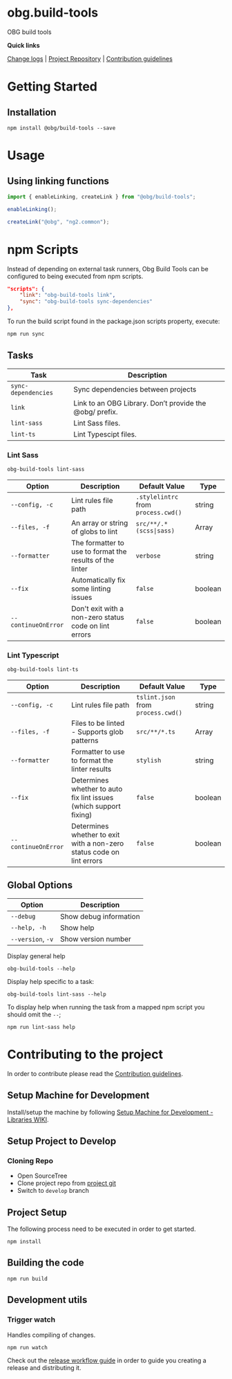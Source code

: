 [projectUri]: https://bitbucketsson.betsson.local/projects/WF/repos/obg.build-tools
[projectGit]: https://bitbucketsson.betsson.local/scm/wf/obg.build-tools.git
[changeLog]: ./doc/CHANGELOG.md

[contribWiki]: https://wikisson.betsson.local/display/SG/Contribution+Guidelines
[releaseWorkflowWiki]: https://wikisson.betsson.local/display/SG/Prepare+new+Release+for+Library
[setupMachineWiki]: https://wikisson.betsson.local/display/SG/Setup+Machine+for+Development+-+Libraries

# obg.build-tools
OBG build tools 

**Quick links**

[Change logs][changeLog] | [Project Repository][projectUri] | [Contribution guidelines][contribWiki]

# Getting Started

## Installation

```
npm install @obg/build-tools --save
```

# Usage

## Using linking functions

```js
import { enableLinking, createLink } from "@obg/build-tools";

enableLinking();

createLink("@obg", "ng2.common");
```

# npm Scripts

Instead of depending on external task runners, Obg Build Tools can be configured to being executed from npm scripts.
```json
"scripts": {
    "link": "obg-build-tools link",
    "sync": "obg-build-tools sync-dependencies"
},
````
To run the build script found in the package.json scripts property, execute:

```cmd
npm run sync
```


## Tasks

| Task                  | Description                                                                                            |
|-----------------------|--------------------------------------------------------------------------------------------------------|
| `sync-dependencies`   | Sync dependencies between projects                                                                     |
| `link`                | Link to an OBG Library. Don’t provide the @obg/ prefix.                                                |
| `lint-sass`           | Lint Sass files.                                                                                       |
| `lint-ts`             | Lint Typescipt files.                                                                                  |

### Lint Sass
```bash
obg-build-tools lint-sass
```

| Option                | Description                                              | Default Value                       | Type         |
|-----------------------|----------------------------------------------------------|-------------------------------------|--------------|
| `--config, -c`        | Lint rules file path                                     | `.stylelintrc` from `process.cwd()` | string       |
| `--files, -f`         | An array or string of globs to lint                      | `src/**/.*(scss\|sass)`             | Array|string |
| `--formatter`         | The formatter to use to format the results of the linter | `verbose`                           | string       |
| `--fix`               | Automatically fix some linting issues                    | `false`                             | boolean      |
| `--continueOnError`   | Don't exit with a non-zero status code on lint errors    | `false`                             | boolean      |

### Lint Typescript
```bash
obg-build-tools lint-ts
```

| Option                | Description                                                             | Default Value                       | Type         |
|-----------------------|-------------------------------------------------------------------------|-------------------------------------|--------------|
| `--config, -c`        | Lint rules file path                                                    | `tslint.json`  from `process.cwd()` | string       |
| `--files, -f`         | Files to be linted - Supports glob patterns                             | `src/**/*.ts`                       | Array|string |
| `--formatter`         | Formatter to use to format the linter results                           | `stylish`                           | string       |
| `--fix`               | Determines whether to auto fix lint issues (which support fixing)       | `false`                             | boolean      |
| `--continueOnError`   | Determines whether to exit with a non-zero status code on lint errors   | `false`                             | boolean      |

## Global Options
| Option            | Description            |
|-------------------|------------------------|
| `--debug`         | Show debug information |
| `--help, -h`      | Show help              |
| `--version`, `-v` | Show version number    |

Display general help
```
obg-build-tools --help
```

Display help specific to a task:
```
obg-build-tools lint-sass --help
```

To display help when running the task from a mapped npm script you should omit the `--`;
```
npm run lint-sass help
```

# Contributing to the project
In order to contribute please read the [Contribution guidelines][contribWiki].

## Setup Machine for Development
Install/setup the machine by following [Setup Machine for Development - Libraries WIKI][setupMachineWiki].

## Setup Project to Develop

### Cloning Repo

- Open SourceTree
- Clone project repo from [project git][projectGit]
- Switch to `develop` branch


## Project Setup
The following process need to be executed in order to get started.

```
npm install
```


## Building the code

```
npm run build
```

## Development utils

### Trigger watch
Handles compiling of changes.
```
npm run watch
```


Check out the [release workflow guide][releaseWorkflowWiki] in order to guide you creating a release and distributing it.
